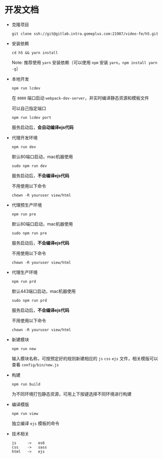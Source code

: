 开发文档
==================

* 克隆项目

    `git clone ssh://git@gitlab.intra.gomeplus.com:21987/video-fe/h5.git`  

* 安装依赖

    `cd h5 && yarn install`  

    Note: 推荐使用 `yarn` 安装依赖（可以使用 `npm` 安装 `yarn`，`npm install yarn -g`）  

* 本地开发

    `npm run lcdev`

    在 `8080` 端口启动 `webpack-dev-server`，并实时编译静态资源和模板文件

    可以自己指定端口

    `npm run lcdev port`

    服务启动后，**会自动编译ejs代码**

* 代理开发环境

    `npm run dev`

    默认80端口启动，mac机器使用

    `sudo npm run dev`

    服务启动后，**不会编译ejs代码**

    不用使用以下命令

    `chown -R youruser view/html`

* 代理预生产环境

    `npm run pre`

    默认80端口启动，mac机器使用

    `sudo npm run pre`

    服务启动后，**不会编译ejs代码**

    不用使用以下命令

    `chown -R youruser view/html`
* 代理生产环境

    `npm run prd`

    默认443端口启动，mac机器使用

    `sudo npm run prd`

    服务启动后，**不会编译ejs代码**

    不用使用以下命令

    `chown -R youruser view/html`

* 新建模块

    `npm run new`  

    输入模块名称，可按预定好的规则新建相应的 `js` `css` `ejs` 文件，相关模版可以查看 `config/bin/new.js`  

* 构建

    `npm run build`  

    为不同环境打包静态资源，可用上下按键选择不同环境进行构建  

* 编译模版

    `npm run view`  

    独立编译 `ejs` 模板的命令  

* 技术相关

    ```
    js     ->   es6
    css    ->   sass
    html   ->   ejs
    ```
